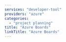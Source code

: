 ```yaml
---
services: "developer-tool"
providers: "azure"
categories:
  - "project planning"
title: "Azure Boards"
linkTitle: "Azure Boards"
---
```

